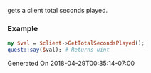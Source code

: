 gets a client total seconds played.
### Example

```perl
my $val = $client->GetTotalSecondsPlayed();
quest::say($val); # Returns uint
```


Generated On 2018-04-29T00:35:14-07:00